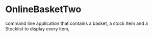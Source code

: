 # OnlineBasketTwo
command line application that contains a basket, a stock Item and a Stocklist to display every item, 
